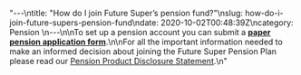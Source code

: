 "---\ntitle: \"How do I join Future Super’s pension fund?\"\nslug: how-do-i-join-future-supers-pension-fund\ndate: 2020-10-02T00:48:39Z\ncategory: Pension \n---\n\nTo set up a pension account you can submit a [**paper pension application form**](http://futuresuper.com.au/pensionpaperapplicationform).\n\nFor all the important information needed to make an informed decision about joining the Future Super Pension Plan please read our [Pension Product Disclosure Statement](https://www.futuresuper.com.au/pppds).\n"